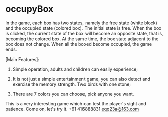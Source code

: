 # occupyBox
In the game, each box has two states, namely the free state (white block) and the occupied state (colored box). The initial state is free. When the box is clicked, the current state of the box will become an opposite state, that is, becoming the colored box. At the same time, the box state adjacent to the box does not change. When all the boxed become occupied, the game ends.

[Main Features]:

1. Simple operation, adults and children can easily experience;

2. It is not just a simple entertainment game, you can also detect and exercise the memory strength. Two birds with one stone;

3. There are 7 colors you can choose, pick anyone you want.

This is a very interesting game which can test the player's sight and patience. Come on, let's try it.
+61 416888831 eqq23a@163.com
